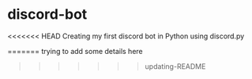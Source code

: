 # discord-bot

<<<<<<< HEAD
Creating my first discord bot in Python using discord.py

=======
trying to add some details here
>>>>>>> updating-README
